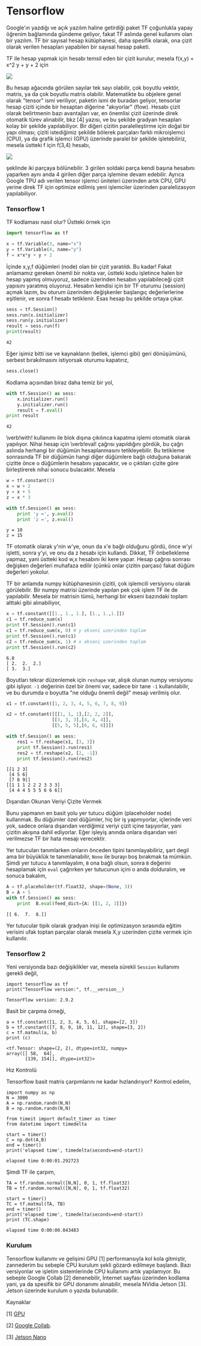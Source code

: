 # Tensorflow

Google'ın yazdığı ve açık yazılım haline getirdiği paket TF çoğunlukla
yapay öğrenim bağlamında gündeme geliyor, fakat TF aslında genel
kullanımı olan bir yazılım. TF bir sayısal hesap kütüphanesi, daha
spesifik olarak, ona çizit olarak verilen hesapları yapabilen bir
sayısal hesap paketi.

TF ile hesap yapmak için hesabı temsil eden bir çizit kurulur, mesela
f(x,y) = x^2 y + y + 2 için

![](tf_01.png)

Bu hesap ağacında görülen sayılar tek sayı olabilir, çok boyutlu
vektör, matris, ya da çok boyutlu matris olabilir. Matematikte bu
objelere genel olarak "tensor" ismi veriliyor, paketin ismi de buradan
geliyor, tensorlar hesap çiziti içinde bir hesaptan diğerine
"akıyorlar" (flow). Hesabı çizit olarak belirtmenin bazı avantajları
var, en önemlisi çizit üzerinde direk otomatik türev alınabilir, bkz
[4] yazısı, ve bu şekilde gradyan hesapları kolay bir şekilde
yapılabiliyor. Bir diğeri çizitin paralelleştirme için doğal bir yapı
olması; çiziti istediğimiz şekilde bölerek parçaları farklı
mikroişlemci (CPU), ya da grafik işlemci (GPU) üzerinde paralel bir
şekilde işletebiliriz, mesela üstteki f için f(3,4) hesabı,

![](tf_02.png)

şeklinde iki parçaya bölünebilir. 3 girilen soldaki parça kendi başına
hesabını yaparken aynı anda 4 girilen diğer parça işlemine devam
edebilir. Ayrıca Google TPU adı verilen tensor işlemci üniteleri üzerinden
artık CPU, GPU yerine direk TF için optimize edilmiş yeni işlemciler
üzerinden paralelizasyon yapılabiliyor.

### Tensorflow 1

TF kodlaması nasıl olur? Üstteki örnek için

```python
import tensorflow as tf

x = tf.Variable(3, name="x")
y = tf.Variable(4, name="y")
f = x*x*y + y + 2
```

İçinde x,y,f düğümleri (node) olan bir çizit yaratıldı. Bu kadar!
Fakat anlamamız gereken önemli bir nokta var, üstteki kodu işletince
halen bir hesap yapmış olmuyoruz, sadece üzerinden hesabın
yapılabileceği çizit yapısını yaratmış oluyoruz. Hesabın kendisi için
bir TF oturumu (session) açmak lazım, bu oturum üzerinden değişkenler
başlangıç değerlerlerine eşitlenir, ve sonra f hesabı
tetiklenir. Esas hesap bu şekilde ortaya çıkar.

```python
sess = tf.Session()
sess.run(x.initializer)
sess.run(y.initializer)
result = sess.run(f)
print(result)
```

```
42
```

Eğer işimiz bitti ise ve kaynakların (bellek, işlemci gibi) geri
dönüşümünü, serbest bırakılmasını istiyorsak oturumu kapatırız,

```python
sess.close()
```

Kodlama açısından biraz daha temiz bir yol, 

```python
with tf.Session() as sess:
    x.initializer.run()
    y.initializer.run()
    result = f.eval()
print result
```

```
42
```

\verb!with! kullanımı ile blok dışına çıkılınca kapatma işlemi otomatik
olarak yapılıyor. Nihai hesap için \verb!eval! çağrısı yapıldığını gördük,
bu çağrı aslında herhangi bir düğümün hesaplanmasını tetikleyebilir. Bu
tetikleme sonrasında TF bir düğümün hangi diğer düğümlere bağlı olduğuna
bakarak çizitte önce o düğümlerin hesabını yapacaktır, ve o çıktıları
çizite göre birleştirerek nihai sonucu bulacaktır. Mesela

```python
w = tf.constant(3)
x = w + 2
y = x + 5
z = x * 3

with tf.Session() as sess:
    print 'y =', y.eval()
    print 'z =', z.eval()
```

```
y = 10
z = 15
```

TF otomatik olarak y'nin w'ye, onun da x'e bağlı olduğunu gördü, önce
w'yi işletti, sonra y'yi, ve onu da z hesabı için kullandı. Dikkat, TF
önbellekleme yapmaz, yani üstteki kod w,x hesabını iki kere
yapar. Hesap çağrısı sonrası değişken değerleri muhafaza edilir (çünkü
onlar çizitin parçası) fakat düğüm değerleri yokolur.

TF bir anlamda numpy kütüphanesinin çizitli, çok işlemcili versiyonu olarak
görülebilir. Bir numpy matrisi üzerinde yapılan pek çok işlem TF ile de
yapılabilir. Mesela bir matrisin tümü, herhangi bir ekseni bazındaki toplam
alttaki gibi alınabiliyor,

```python
x = tf.constant([[1., 1., 1.], [1., 1.,1.]])
c1 = tf.reduce_sum(x)
print tf.Session().run(c1)
c1 = tf.reduce_sum(x, 0) # y ekseni uzerinden toplam
print tf.Session().run(c1)
c2 = tf.reduce_sum(x, 1) # x ekseni uzerinden toplam
print tf.Session().run(c2)
```

```
6.0
[ 2.  2.  2.]
[ 3.  3.]
```

Boyutları tekrar düzenlemek için `reshape` var, alışık olunan numpy
versiyonu gibi işliyor. `-1` değerinin özel bir önemi var, sadece bir
tane `-1` kullanılabilir, ve bu durumda o boyutta "ne olduğu önemli
değil" mesajı verilmiş olur.

```python
x1 = tf.constant([1, 2, 3, 4, 5, 6, 7, 8, 9])

x2 = tf.constant([[[1, 1, 1],[2, 2, 2]],
                 [[3, 3, 3],[4, 4, 4]],
                 [[5, 5, 5],[6, 6, 6]]])

with tf.Session() as sess:
    res1 = tf.reshape(x1, [3, 3])
    print tf.Session().run(res1)
    res2 = tf.reshape(x2, [2, -1])
    print tf.Session().run(res2)
```

```
[[1 2 3]
 [4 5 6]
 [7 8 9]]
[[1 1 1 2 2 2 3 3 3]
 [4 4 4 5 5 5 6 6 6]]
```

Dışarıdan Okunan Veriyi Çizite Vermek

Bunu yapmanın en basit yolu yer tutucu düğüm (placeholder node)
kullanmak. Bu düğümler özel düğümler, hiç bir iş yapmıyorlar, içlerinde
veri yok, sadece onlara dışarıdan verdiğimiz veriyi çizit içine taşıyorlar,
yani çizitin akışına dahil ediyorlar. Eğer işleyiş anında onlara dışarıdan
veri verilmezse TF bir hata mesajı verecektir.

Yer tutucuları tanımlarken onların önceden tipini tanımlayabiliriz,
şart degil ama bir büyüklük te tanımlanabilir, `None` ile burayı boş
bırakmak ta mümkün. Şimdi yer tutucu `A` tanımlayalım, `B` ona bağlı
olsun, sonra `B` değerini hesaplamak için `eval` çağrırken yer
tutucunun içini o anda dolduralım, ve sonuca bakalım,

```python
A = tf.placeholder(tf.float32, shape=(None, 3))
B = A + 5
with tf.Session() as sess:
    print  B.eval(feed_dict={A: [[1, 2, 3]]})
```

```
[[ 6.  7.  8.]]
```

Yer tutucular tipik olarak gradyan inişi ile optimizasyon sırasında
eğitim verisini ufak toptan parçalar olarak mesela X,y uzerinden
çizite vermek için kullanılır.

### Tensorflow 2

Yeni versiyonda bazı değişiklikler var, mesela sürekli `Session`
kullanımı gerekli değil,

```
import tensorflow as tf
print("TensorFlow version:", tf.__version__)
```

```
TensorFlow version: 2.9.2
```

Basit bir çarpma örneği,

```
a = tf.constant([1, 2, 3, 4, 5, 6], shape=[2, 3])
b = tf.constant([7, 8, 9, 10, 11, 12], shape=[3, 2])
c = tf.matmul(a, b)
print (c)
```

```
<tf.Tensor: shape=(2, 2), dtype=int32, numpy=
array([[ 58,  64],
       [139, 154]], dtype=int32)>
```

Hız Kontrolü

Tensorflow basit matris çarpımlarını ne kadar hızlandırıyor? Kontrol edelim,

```
import numpy as np
N = 3000
A = np.random.randn(N,N)
B = np.random.randn(N,N)

from timeit import default_timer as timer
from datetime import timedelta

start = timer()
C = np.dot(A,B)
end = timer()
print('elapsed time', timedelta(seconds=end-start))
```

```
elapsed time 0:00:01.292723
```

Şimdi TF ile çarpım,

```
TA = tf.random.normal([N,N], 0, 1, tf.float32)
TB = tf.random.normal([N,N], 0, 1, tf.float32)

start = timer()
TC = tf.matmul(TA, TB)
end = timer()
print('elapsed time', timedelta(seconds=end-start))
print (TC.shape)
```

```
elapsed time 0:00:00.043483
```

### Kurulum

Tensorflow kullanımı ve gelişimi GPU [1] performansıyla kol kola
gitmiştir, zannederim bu sebeple CPU kurulum şekli gözardı edilmeye
başlandı. Bazı versiyonlar ve işletim sistemlerinde CPU kullanımı
artık yapılamıyor. Bu sebeple Google Çollab [2] denenebilir, İnternet
sayfası üzerinden kodlama yani, ya da spesifik bir GPU donanımı
alınabilir, mesela NVidia Jetson [3]. Jetson üzerinde kurulum o yazıda
bulunabilir.

Kaynaklar

[1] [GPU](../../2020/12/gpu-cuda-pycuda.html)

[2] [Google Collab](../../2018/11/gpu-tpu-saglayan-not-defter-ortami.html).

[3] [Jetson Nano](../../2020/12/nvidia-jetson-nano-2GB-wifi.html)



